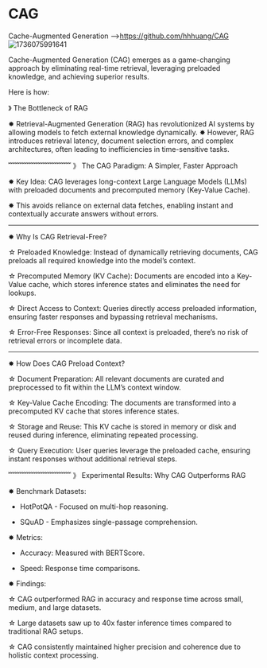 # CAG
Cache-Augmented Generation   -->https://github.com/hhhuang/CAG
![1736075991641](https://github.com/user-attachments/assets/8b0628b7-4734-4eca-ae5f-ab5c2e73cfe6)


Cache-Augmented Generation (CAG) emerges as a game-changing approach by eliminating real-time retrieval, leveraging preloaded knowledge, and achieving superior results.

Here is how:

》 The Bottleneck of RAG

✸ Retrieval-Augmented Generation (RAG) has revolutionized AI systems by allowing models to fetch external knowledge dynamically. ✸ However, RAG introduces retrieval latency, document selection errors, and complex architectures, often leading to inefficiencies in time-sensitive tasks.

﹌﹌﹌﹌﹌﹌﹌﹌﹌
》 The CAG Paradigm: A Simpler, Faster Approach

✸ Key Idea: CAG leverages long-context Large Language Models (LLMs) with preloaded documents and precomputed memory (Key-Value Cache). 

✸ This avoids reliance on external data fetches, enabling instant and contextually accurate answers without errors.

---------
✸ Why Is CAG Retrieval-Free?

☆ Preloaded Knowledge: Instead of dynamically retrieving documents, CAG preloads all required knowledge into the model’s context.

☆ Precomputed Memory (KV Cache): Documents are encoded into a Key-Value cache, which stores inference states and eliminates the need for lookups.

☆ Direct Access to Context: Queries directly access preloaded information, ensuring faster responses and bypassing retrieval mechanisms.

☆ Error-Free Responses: Since all context is preloaded, there’s no risk of retrieval errors or incomplete data.

----------
✸ How Does CAG Preload Context?

☆ Document Preparation: All relevant documents are curated and preprocessed to fit within the LLM’s context window.

☆ Key-Value Cache Encoding: The documents are transformed into a precomputed KV cache that stores inference states.

☆ Storage and Reuse: This KV cache is stored in memory or disk and reused during inference, eliminating repeated processing.

☆ Query Execution: User queries leverage the preloaded cache, ensuring instant responses without additional retrieval steps.

﹌﹌﹌﹌﹌﹌﹌﹌﹌
》 Experimental Results: Why CAG Outperforms RAG

✸ Benchmark Datasets:

- HotPotQA - Focused on multi-hop reasoning.

- SQuAD - Emphasizes single-passage comprehension.

✸ Metrics:

- Accuracy: Measured with BERTScore.

- Speed: Response time comparisons.

✸ Findings:

☆ CAG outperformed RAG in accuracy and response time across small, medium, and large datasets.

☆ Large datasets saw up to 40x faster inference times compared to traditional RAG setups.

☆ CAG consistently maintained higher precision and coherence due to holistic context processing.

